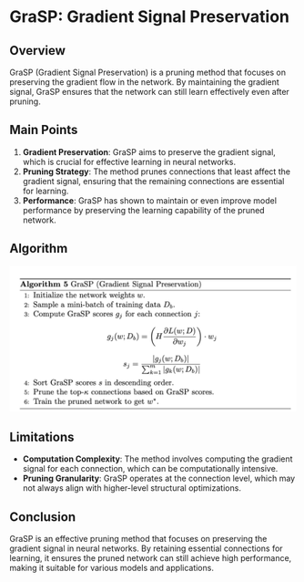 # GraSP: Gradient Signal Preservation

## Overview

GraSP (Gradient Signal Preservation) is a pruning method that focuses on preserving the gradient flow in the network. By maintaining the gradient signal, GraSP ensures that the network can still learn effectively even after pruning.

## Main Points

1. **Gradient Preservation**: GraSP aims to preserve the gradient signal, which is crucial for effective learning in neural networks.
2. **Pruning Strategy**: The method prunes connections that least affect the gradient signal, ensuring that the remaining connections are essential for learning.
3. **Performance**: GraSP has shown to maintain or even improve model performance by preserving the learning capability of the pruned network.

## Algorithm

![GraSP Algorithm](https://github.com/ashishranjan0304/DeepLearning_Model_Compression/blob/c553bb44333a57d8a27e0dcc1d97f67b31fc4c3b/images/grasp.algo.png)

## Limitations

- **Computation Complexity**: The method involves computing the gradient signal for each connection, which can be computationally intensive.
- **Pruning Granularity**: GraSP operates at the connection level, which may not always align with higher-level structural optimizations.

## Conclusion

GraSP is an effective pruning method that focuses on preserving the gradient signal in neural networks. By retaining essential connections for learning, it ensures the pruned network can still achieve high performance, making it suitable for various models and applications.
